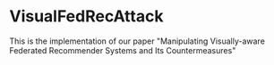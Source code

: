 # VisualFedRecAttack
This is the implementation of our paper "Manipulating Visually-aware Federated Recommender Systems and Its Countermeasures"
